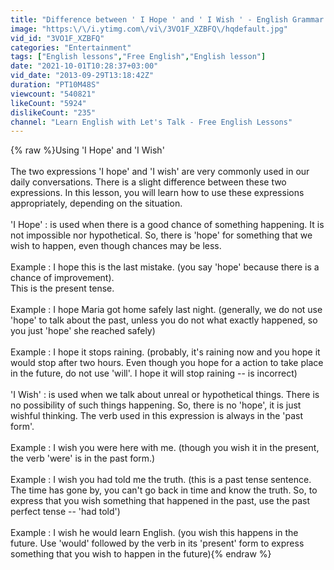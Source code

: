 ```yaml
---
title: "Difference between ' I Hope ' and ' I Wish ' - English Grammar lesson"
image: "https:\/\/i.ytimg.com\/vi\/3VO1F_XZBFQ\/hqdefault.jpg"
vid_id: "3VO1F_XZBFQ"
categories: "Entertainment"
tags: ["English lessons","Free English","English lesson"]
date: "2021-10-01T10:28:37+03:00"
vid_date: "2013-09-29T13:18:42Z"
duration: "PT10M48S"
viewcount: "540821"
likeCount: "5924"
dislikeCount: "235"
channel: "Learn English with Let's Talk - Free English Lessons"
---
```

{% raw %}Using 'I Hope' and 'I Wish'<br /><br />The two expressions 'I hope' and 'I wish' are very commonly used in our daily conversations. There is a slight difference between these two expressions. In this lesson, you will learn how to use these expressions appropriately, depending on the situation.<br /><br />'I Hope' : is used when there is a good chance of something happening. It is not impossible nor hypothetical. So, there is 'hope' for something that we wish to happen, even though chances may be less.<br /><br />Example : I hope this is the last mistake. (you say 'hope' because there is a chance of improvement).<br />This is the present tense.<br /><br />Example : I hope Maria got home safely last night. (generally, we do not use 'hope' to talk about the past, unless you do not what exactly happened, so you just 'hope' she reached safely) <br /><br />Example : I hope it stops raining. (probably, it's raining now and you hope it would stop after two hours. Even though you hope for a action to take place in the future, do not use 'will'. I hope it will stop raining -- is incorrect)<br /><br />'I Wish' : is used when we talk about unreal or hypothetical things. There is no possibility of such things happening. So, there is no 'hope', it is just wishful thinking. The verb used in this expression is always in the 'past form'. <br /><br />Example : I wish you were here with me. (though you wish it in the present, the verb 'were' is in the past form.)<br /><br />Example : I wish you had told me the truth. (this is a past tense sentence. The time has gone by, you can't go back in time and know the truth. So, to express that you wish something that happened in the past, use the past perfect tense -- 'had told')<br /><br />Example : I wish he would learn English. (you wish this happens in the future. Use 'would' followed by the verb in its 'present' form to express something that you wish to happen in the future){% endraw %}
